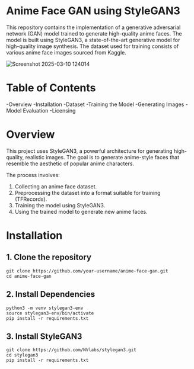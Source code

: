 # Anime Face GAN using StyleGAN3
This repository contains the implementation of a generative adversarial network (GAN) model trained to generate high-quality anime faces. The model is built using StyleGAN3, a state-of-the-art generative model for high-quality image synthesis. The dataset used for training consists of various anime face images sourced from Kaggle.

![Screenshot 2025-03-10 124014](https://github.com/user-attachments/assets/10241780-2ebe-4a17-b80b-2599d7e28049)

# Table of Contents
-Overview
-Installation
-Dataset
-Training the Model
-Generating Images
-Model Evaluation
-Licensing

# Overview
This project uses StyleGAN3, a powerful architecture for generating high-quality, realistic images. The goal is to generate anime-style faces that resemble the aesthetic of popular anime characters.

The process involves:

1. Collecting an anime face dataset.
2. Preprocessing the dataset into a format suitable for training (TFRecords).
3. Training the model using StyleGAN3.
4. Using the trained model to generate new anime faces.

# Installation
## 1. Clone the repository
```
git clone https://github.com/your-username/anime-face-gan.git
cd anime-face-gan
```
## 2. Install Dependencies
```
python3 -m venv stylegan3-env
source stylegan3-env/bin/activate
pip install -r requirements.txt
```
## 3. Install StyleGAN3
```
git clone https://github.com/NVlabs/stylegan3.git
cd stylegan3
pip install -r requirements.txt
```

